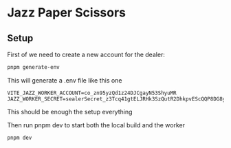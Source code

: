 # Jazz Paper Scissors

## Setup

First of we need to create a new account for the dealer:

```bash
pnpm generate-env
```

This will generate a .env file like this one

```
VITE_JAZZ_WORKER_ACCOUNT=co_zn95yzQd1z24DJCgayN53ShyuMR
JAZZ_WORKER_SECRET=sealerSecret_z3Tcq41gtELJRHk3SzQutR2DhkpvEScQQP8DG8yeSh7zJ/signerSecret_zDsLhoNRSxjXrX6oSGzGH3XQQHDyp8QS292p28RToANYq
```

This should be enough the setup everything

Then run pnpm dev to start both the local build and the worker

```bash
pnpm dev
```
